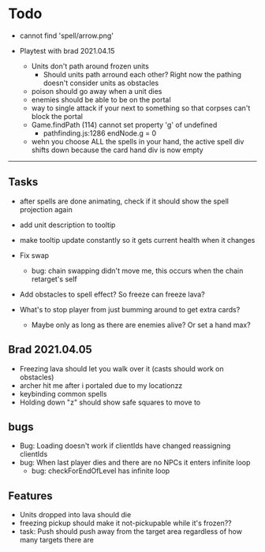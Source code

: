 # Todo

- cannot find 'spell/arrow.png'

- Playtest with brad 2021.04.15
  - Units don't path around frozen units
    - Should units path arround each other? Right now the pathing doesn't consider units as obstacles
  - poison should go away when a unit dies
  - enemies should be able to be on the portal
  - way to single attack if your next to something so that corpses can't block the portal
  - Game.findPath (114) cannot set property 'g' of undefined
    - pathfinding.js:1286 endNode.g = 0
  - wehn you choose ALL the spells in your hand, the active spell div shifts down because the card hand div is now empty

---

## Tasks

- after spells are done animating, check if it should show the spell projection again
- add unit description to tooltip
- make tooltip update constantly so it gets current health when it changes

- Fix swap
  - bug: chain swapping didn't move me, this occurs when the chain retarget's self
- Add obstacles to spell effect? So freeze can freeze lava?
- What's to stop player from just bumming around to get extra cards?
  - Maybe only as long as there are enemies alive? Or set a hand max?

## Brad 2021.04.05

- Freezing lava should let you walk over it (casts should work on obstacles)
- archer hit me after i portaled due to my locationzz
- keybinding common spells
- Holding down "z" should show safe squares to move to

## bugs

- Bug: Loading doesn't work if clientIds have changed reassigning clientIds
- bug: When last player dies and there are no NPCs it enters infinite loop
  - bug: checkForEndOfLevel has infinite loop

## Features

- Units dropped into lava should die
- freezing pickup should make it not-pickupable while it's frozen??
- task: Push should push away from the target area regardless of how many targets there are
